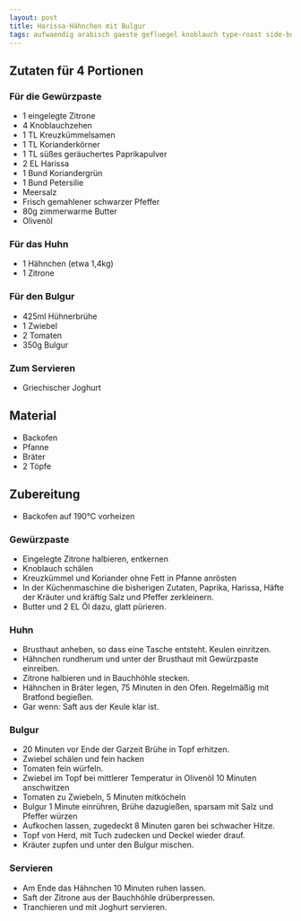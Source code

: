 ```yaml
---
layout: post
title: Harissa-Hähnchen mit Bulgur
tags: aufwaendig arabisch gaeste gefluegel knoblauch type-roast side-bulgur meat-chicken
---
```


## Zutaten für 4 Portionen 
### Für die Gewürzpaste
* 1 eingelegte Zitrone
* 4 Knoblauchzehen
* 1 TL Kreuzkümmelsamen
* 1 TL Korianderkörner
* 1 TL süßes geräuchertes Paprikapulver
* 2 EL Harissa
* 1 Bund Koriandergrün
* 1 Bund Petersilie
* Meersalz
* Frisch gemahlener schwarzer Pfeffer
* 80g zimmerwarme Butter
* Olivenöl

### Für das Huhn
* 1 Hähnchen (etwa 1,4kg)
* 1 Zitrone

### Für den Bulgur
* 425ml Hühnerbrühe
* 1 Zwiebel
* 2 Tomaten
* 350g Bulgur

### Zum Servieren
* Griechischer Joghurt 

## Material
* Backofen  
* Pfanne    
* Bräter
* 2 Töpfe
  
## Zubereitung 
* Backofen auf 190°C vorheizen
   
### Gewürzpaste
* Eingelegte Zitrone halbieren, entkernen
* Knoblauch schälen
* Kreuzkümmel und Koriander ohne Fett in Pfanne anrösten
* In der Küchenmaschine die bisherigen Zutaten, Paprika, Harissa, Häfte der Kräuter und kräftig Salz und Pfeffer zerkleinern.
* Butter und 2 EL Öl dazu, glatt pürieren.

### Huhn
* Brusthaut anheben, so dass eine Tasche entsteht. Keulen einritzen.
* Hähnchen rundherum und unter der Brusthaut mit Gewürzpaste einreiben.
* Zitrone halbieren und in Bauchhöhle stecken.
* Hähnchen in Bräter legen, 75 Minuten in den Ofen. Regelmäßig mit Bratfond begießen.
* Gar wenn: Saft aus der Keule klar ist.

### Bulgur
* 20 Minuten vor Ende der Garzeit Brühe in Topf erhitzen.
* Zwiebel schälen und fein hacken
* Tomaten fein würfeln.
* Zwiebel im Topf bei mittlerer Temperatur in Olivenöl 10 Minuten anschwitzen
* Tomaten zu Zwiebeln, 5 Minuten mitköcheln
* Bulgur 1 Minute einrühren, Brühe dazugießen, sparsam mit Salz und Pfeffer würzen
* Aufkochen lassen, zugedeckt 8 Minuten garen bei schwacher Hitze.
* Topf von Herd, mit Tuch zudecken und Deckel wieder drauf.
* Kräuter zupfen und unter den Bulgur mischen.

### Servieren
* Am Ende das Hähnchen 10 Minuten ruhen lassen.
* Saft der Zitrone aus der Bauchhöhle drüberpressen.
* Tranchieren und mit Joghurt servieren.